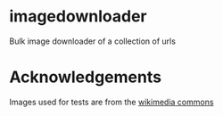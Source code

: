 # imagedownloader


Bulk image downloader of a collection of urls


# Acknowledgements
Images used for tests are from the [wikimedia commons](https://commons.wikimedia.org)